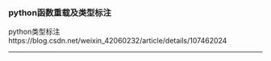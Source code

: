### python函数重载及类型标注

python类型标注https://blog.csdn.net/weixin_42060232/article/details/107462024

------

